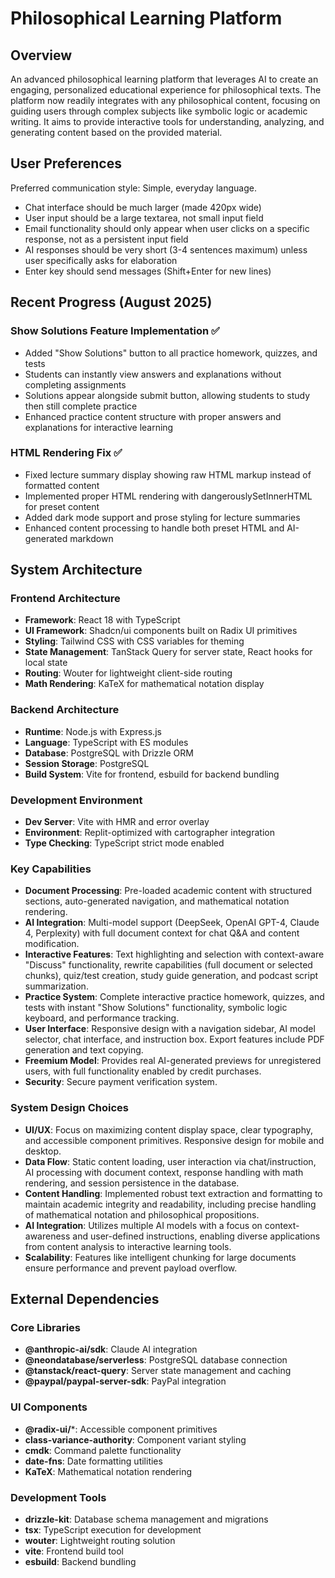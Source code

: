 # Philosophical Learning Platform

## Overview

An advanced philosophical learning platform that leverages AI to create an engaging, personalized educational experience for philosophical texts. The platform now readily integrates with any philosophical content, focusing on guiding users through complex subjects like symbolic logic or academic writing. It aims to provide interactive tools for understanding, analyzing, and generating content based on the provided material.

## User Preferences

Preferred communication style: Simple, everyday language.
- Chat interface should be much larger (made 420px wide)
- User input should be a large textarea, not small input field
- Email functionality should only appear when user clicks on a specific response, not as a persistent input field
- AI responses should be very short (3-4 sentences maximum) unless user specifically asks for elaboration
- Enter key should send messages (Shift+Enter for new lines)

## Recent Progress (August 2025)

### Show Solutions Feature Implementation ✅
- Added "Show Solutions" button to all practice homework, quizzes, and tests
- Students can instantly view answers and explanations without completing assignments
- Solutions appear alongside submit button, allowing students to study then still complete practice
- Enhanced practice content structure with proper answers and explanations for interactive learning

### HTML Rendering Fix ✅  
- Fixed lecture summary display showing raw HTML markup instead of formatted content
- Implemented proper HTML rendering with dangerouslySetInnerHTML for preset content
- Added dark mode support and prose styling for lecture summaries
- Enhanced content processing to handle both preset HTML and AI-generated markdown

## System Architecture

### Frontend Architecture
- **Framework**: React 18 with TypeScript
- **UI Framework**: Shadcn/ui components built on Radix UI primitives
- **Styling**: Tailwind CSS with CSS variables for theming
- **State Management**: TanStack Query for server state, React hooks for local state
- **Routing**: Wouter for lightweight client-side routing
- **Math Rendering**: KaTeX for mathematical notation display

### Backend Architecture
- **Runtime**: Node.js with Express.js
- **Language**: TypeScript with ES modules
- **Database**: PostgreSQL with Drizzle ORM
- **Session Storage**: PostgreSQL
- **Build System**: Vite for frontend, esbuild for backend bundling

### Development Environment
- **Dev Server**: Vite with HMR and error overlay
- **Environment**: Replit-optimized with cartographer integration
- **Type Checking**: TypeScript strict mode enabled

### Key Capabilities
- **Document Processing**: Pre-loaded academic content with structured sections, auto-generated navigation, and mathematical notation rendering.
- **AI Integration**: Multi-model support (DeepSeek, OpenAI GPT-4, Claude 4, Perplexity) with full document context for chat Q&A and content modification.
- **Interactive Features**: Text highlighting and selection with context-aware "Discuss" functionality, rewrite capabilities (full document or selected chunks), quiz/test creation, study guide generation, and podcast script summarization.
- **Practice System**: Complete interactive practice homework, quizzes, and tests with instant "Show Solutions" functionality, symbolic logic keyboard, and performance tracking.
- **User Interface**: Responsive design with a navigation sidebar, AI model selector, chat interface, and instruction box. Export features include PDF generation and text copying.
- **Freemium Model**: Provides real AI-generated previews for unregistered users, with full functionality enabled by credit purchases.
- **Security**: Secure payment verification system.

### System Design Choices
- **UI/UX**: Focus on maximizing content display space, clear typography, and accessible component primitives. Responsive design for mobile and desktop.
- **Data Flow**: Static content loading, user interaction via chat/instruction, AI processing with document context, response handling with math rendering, and session persistence in the database.
- **Content Handling**: Implemented robust text extraction and formatting to maintain academic integrity and readability, including precise handling of mathematical notation and philosophical propositions.
- **AI Integration**: Utilizes multiple AI models with a focus on context-awareness and user-defined instructions, enabling diverse applications from content analysis to interactive learning tools.
- **Scalability**: Features like intelligent chunking for large documents ensure performance and prevent payload overflow.

## External Dependencies

### Core Libraries
- **@anthropic-ai/sdk**: Claude AI integration
- **@neondatabase/serverless**: PostgreSQL database connection
- **@tanstack/react-query**: Server state management and caching
- **@paypal/paypal-server-sdk**: PayPal integration

### UI Components
- **@radix-ui/***: Accessible component primitives
- **class-variance-authority**: Component variant styling
- **cmdk**: Command palette functionality
- **date-fns**: Date formatting utilities
- **KaTeX**: Mathematical notation rendering

### Development Tools
- **drizzle-kit**: Database schema management and migrations
- **tsx**: TypeScript execution for development
- **wouter**: Lightweight routing solution
- **vite**: Frontend build tool
- **esbuild**: Backend bundling